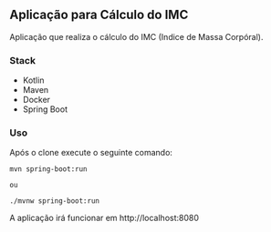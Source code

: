 ## Aplicação para Cálculo do IMC

Aplicação que realiza o cálculo do IMC (Indice de Massa Corpóral).

### Stack
- Kotlin
- Maven
- Docker
- Spring Boot

### Uso
Após o clone execute o seguinte comando:
```
mvn spring-boot:run

ou 

./mvnw spring-boot:run
```

A aplicação irá funcionar em http://localhost:8080
